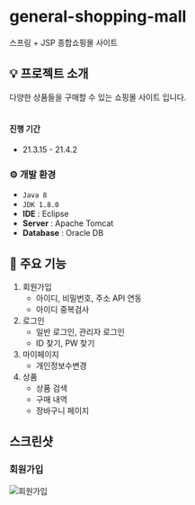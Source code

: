 # general-shopping-mall
스프링 + JSP 종합쇼핑몰 사이트

## 💡 프로젝트 소개
다양한 상품들을 구매할 수 있는 쇼핑몰 사이트 입니다.<br>
<br>

#### 진행 기간
* 21.3.15 - 21.4.2

### ⚙️ 개발 환경
- `Java 8`
- `JDK 1.8.0`
- **IDE** : Eclipse
- **Server** : Apache Tomcat
- **Database** : Oracle DB

## 📌 주요 기능
1. 회원가입
   * 아이디, 비밀번호, 주소 API 연동
   * 아이디 중복검사
2. 로그인
   * 일반 로그인, 관리자 로그인
   * ID 찾기, PW 찾기
3. 마이페이지
   * 개인정보수변경
4. 상품
   * 상품 검색
   * 구매 내역
   * 장바구니 페이지

## 스크린샷

### 회원가입
![회원가입](https://github.com/cjw2474/general-shopping-mall/assets/127098229/ab71c709-1c9e-470c-80f4-290a7083e076)
